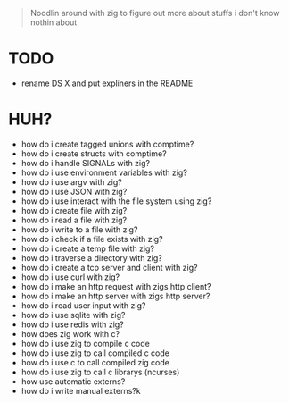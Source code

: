 > Noodlin around with zig to figure out more about stuffs i don't know nothin about

# TODO
* rename DS X<OldName> and put expliners in the README

# HUH?
* how do i create tagged unions with comptime?
* how do i create structs with comptime?
* how do i handle SIGNALs with zig?
* how do i use environment variables with zig?
* how do i use argv with zig?
* how do i use JSON with zig?
* how do i use interact with the file system using zig?
* how do i create file with zig?
* how do i read a file with zig?
* how do i write to a file with zig?
* how do i check if a file exists with zig?
* how do i create a temp file with zig?
* how do i traverse a directory with zig?
* how do i create a tcp server and client with zig?
* how do i use curl with zig?
* how do i make an http request with zigs http client?
* how do i make an http server with zigs http server?
* how do i read user input with zig?
* how do i use sqlite with zig?
* how do i use redis with zig?
* how does zig work with c?
* how do i use zig to compile c code
* how do i use zig to call compiled c code
* how do i use c to call compiled zig code
* how do i use zig to call c librarys (ncurses)
* how use automatic externs?
* how do i write manual externs?k
